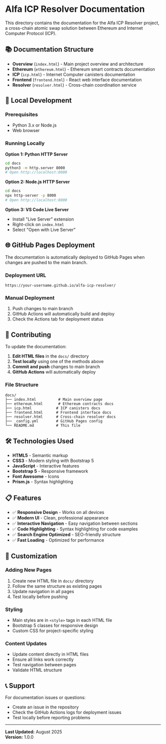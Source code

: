 # Alfa ICP Resolver Documentation

This directory contains the documentation for the Alfa ICP Resolver project, a cross-chain atomic swap solution between Ethereum and Internet Computer Protocol (ICP).

## 📚 Documentation Structure

- **Overview** (`index.html`) - Main project overview and architecture
- **Ethereum** (`ethereum.html`) - Ethereum smart contracts documentation
- **ICP** (`icp.html`) - Internet Computer canisters documentation
- **Frontend** (`frontend.html`) - React web interface documentation
- **Resolver** (`resolver.html`) - Cross-chain coordination service

## 🚀 Local Development

### Prerequisites
- Python 3.x or Node.js
- Web browser

### Running Locally

**Option 1: Python HTTP Server**
```bash
cd docs
python3 -m http.server 8000
# Open http://localhost:8000
```

**Option 2: Node.js HTTP Server**
```bash
cd docs
npx http-server -p 8000
# Open http://localhost:8000
```

**Option 3: VS Code Live Server**
- Install "Live Server" extension
- Right-click on `index.html`
- Select "Open with Live Server"

## 🌐 GitHub Pages Deployment

The documentation is automatically deployed to GitHub Pages when changes are pushed to the main branch.

### Deployment URL
```
https://your-username.github.io/alfa-icp-resolver/
```

### Manual Deployment
1. Push changes to main branch
2. GitHub Actions will automatically build and deploy
3. Check the Actions tab for deployment status

## 📝 Contributing

To update the documentation:

1. **Edit HTML files** in the `docs/` directory
2. **Test locally** using one of the methods above
3. **Commit and push** changes to main branch
4. **GitHub Actions** will automatically deploy

### File Structure
```
docs/
├── index.html          # Main overview page
├── ethereum.html       # Ethereum contracts docs
├── icp.html           # ICP canisters docs
├── frontend.html      # Frontend interface docs
├── resolver.html      # Cross-chain resolver docs
├── _config.yml        # GitHub Pages config
└── README.md          # This file
```

## 🛠️ Technologies Used

- **HTML5** - Semantic markup
- **CSS3** - Modern styling with Bootstrap 5
- **JavaScript** - Interactive features
- **Bootstrap 5** - Responsive framework
- **Font Awesome** - Icons
- **Prism.js** - Syntax highlighting

## 📋 Features

- ✅ **Responsive Design** - Works on all devices
- ✅ **Modern UI** - Clean, professional appearance
- ✅ **Interactive Navigation** - Easy navigation between sections
- ✅ **Code Highlighting** - Syntax highlighting for code examples
- ✅ **Search Engine Optimized** - SEO-friendly structure
- ✅ **Fast Loading** - Optimized for performance

## 🔧 Customization

### Adding New Pages
1. Create new HTML file in `docs/` directory
2. Follow the same structure as existing pages
3. Update navigation in all pages
4. Test locally before pushing

### Styling
- Main styles are in `<style>` tags in each HTML file
- Bootstrap 5 classes for responsive design
- Custom CSS for project-specific styling

### Content Updates
- Update content directly in HTML files
- Ensure all links work correctly
- Test navigation between pages
- Validate HTML structure

## 📞 Support

For documentation issues or questions:
- Create an issue in the repository
- Check the GitHub Actions logs for deployment issues
- Test locally before reporting problems

---

**Last Updated:** August 2025  
**Version:** 1.0.0 